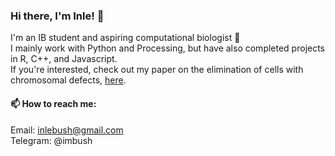 ### Hi there, I'm Inle! 👋
I'm an IB student and aspiring computational biologist 🌱<br>
I mainly work with Python and Processing, but have also completed projects in R, C++, and Javascript.<br>
If you're interested, check out my paper on the elimination of cells with chromosomal defects, <a href="https://journals.plos.org/plosgenetics/article?id=10.1371/journal.pgen.1009056">here</a>.

#### 📫 How to reach me:
Email: inlebush@gmail.com<br>
Telegram: @imbush
